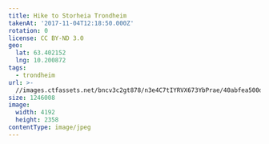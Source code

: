 ```yaml
---
title: Hike to Storheia Trondheim
takenAt: '2017-11-04T12:18:50.000Z'
rotation: 0
license: CC BY-ND 3.0
geo:
  lat: 63.402152
  lng: 10.200872
tags:
  - trondheim
url: >-
  //images.ctfassets.net/bncv3c2gt878/n3e4C7tIYRVX673YbPrae/40abfea500d089308a6349690dc264bc/hike-to-storheia-trondheim_24315388808_o
size: 1246008
image:
  width: 4192
  height: 2358
contentType: image/jpeg
---
```


